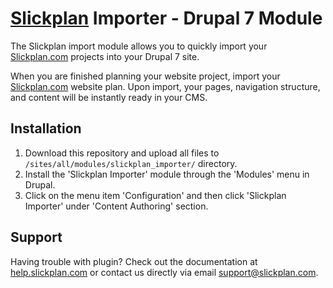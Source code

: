 # [Slickplan](http://slickplan.com) Importer - Drupal 7 Module

The Slickplan import module allows you to quickly import your [Slickplan.com](http://slickplan.com) projects into your Drupal 7 site.

When you are finished planning your website project, import your [Slickplan.com](http://slickplan.com) website plan. Upon import, your pages, navigation structure, and content will be instantly ready in your CMS.

## Installation

1. Download this repository and upload all files to `/sites/all/modules/slickplan_importer/` directory.
2. Install the 'Slickplan Importer' module through the 'Modules' menu in Drupal.
3. Click on the menu item 'Configuration' and then click 'Slickplan Importer' under 'Content Authoring' section.

## Support

Having trouble with plugin? Check out the documentation at [help.slickplan.com](http://help.slickplan.com/) or contact us directly via email [support@slickplan.com](mailto:support@slickplan.com).
